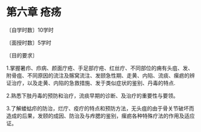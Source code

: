 # 第六章 疮疡

〔自学时数〕10学时

〔面授时数〕5学时

〔目的要求〕

1.掌握暑疖、疖病、颜面庁疮、手足部疔疮、红丝疔、不同部位的痈有头疽、发、附骨疽、不同原因的流注及髂窝流注、发颐急性期、走黄、内陷、流痰、瘰疬的辨证治疗，以及走黄、内陷的急救措施、发于类似症状的鉴别、丹毒的特点.

2.熟悉下肢丹毒的预防和治疗，流痰早期的诊断、及治疗的重要性与要领。

3.了解蝼蛄疖的防治，烂庁、疫疔的特点和预防方法，无头疽的由于骨关节破坏而造成的后果，发颐的成因、防治及与痄腮的鉴别，瘰疬各种特殊疗法的作用及适应证。

